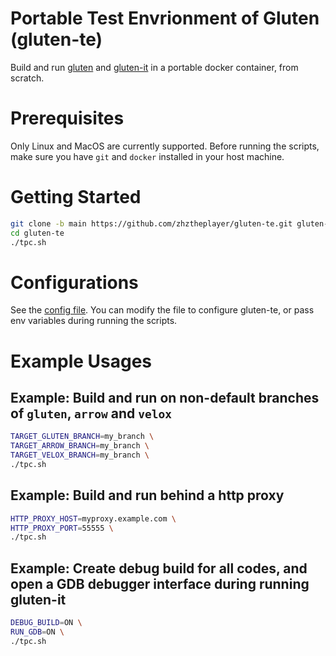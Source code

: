 # Portable Test Envrionment of Gluten (gluten-te)

Build and run [gluten](https://github.com/oap-project/gluten) and [gluten-it](https://github.com/zhztheplayer/gluten-it) in a portable docker container, from scratch.

# Prerequisites

Only Linux and MacOS are currently supported. Before running the scripts, make sure you have `git` and `docker` installed in your host machine.

# Getting Started

```sh
git clone -b main https://github.com/zhztheplayer/gluten-te.git gluten-te
cd gluten-te
./tpc.sh
```

# Configurations

See the [config file](https://github.com/zhztheplayer/gluten-te/blob/main/defaults.conf). You can modify the file to configure gluten-te, or pass env variables during running the scripts.

# Example Usages

## Example: Build and run on non-default branches of `gluten`, `arrow` and `velox`

```sh
TARGET_GLUTEN_BRANCH=my_branch \
TARGET_ARROW_BRANCH=my_branch \
TARGET_VELOX_BRANCH=my_branch \
./tpc.sh
```

## Example: Build and run behind a http proxy

```sh
HTTP_PROXY_HOST=myproxy.example.com \
HTTP_PROXY_PORT=55555 \
./tpc.sh
```

## Example: Create debug build for all codes, and open a GDB debugger interface during running gluten-it

```sh
DEBUG_BUILD=ON \
RUN_GDB=ON \
./tpc.sh
```
